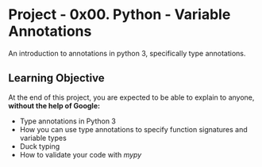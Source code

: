# Project - 0x00. Python - Variable Annotations

An introduction to annotations in python 3, specifically type annotations.

## Learning Objective
At the end of this project, you are expected to be able to explain to anyone,
**without the help of Google:**

- Type annotations in Python 3
- How you can use type annotations to specify function signatures and variable types
- Duck typing
- How to validate your code with *mypy*
